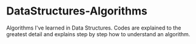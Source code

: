 # DataStructures-Algorithms
Algorithms I've learned in Data Structures. Codes are explained to the greatest detail and explains step by step how to understand an algorithm.
